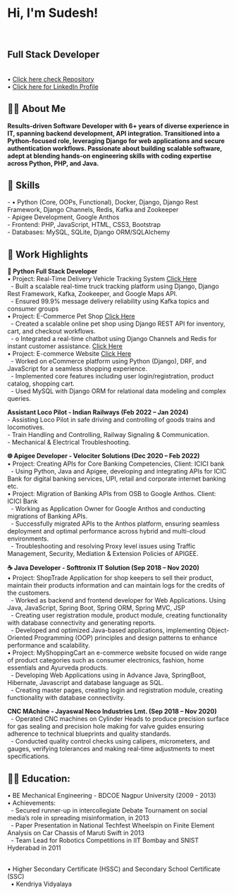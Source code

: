 <h1> Hi, I'm Sudesh! </h1><br/>
<h2> Full Stack Developer </h2><br/>
     • <a href="https://github.com/sudeshmirashe22?tab=repositories">Click here check Repository</a> <br/> 
     • <a href="https://www.linkedin.com/in/sudesh-mirashe">Click here for LinkedIn Profile </a>

<h2>👨‍💻 About Me</h2>
<b> Results-driven Software Developer with 6+ years of diverse experience in IT, spanning backend development, API integration. Transitioned into a Python-focused role, leveraging Django for web applications and secure authentication workflows. Passionate about building scalable software, adept at blending hands-on engineering skills with coding expertise across Python, PHP, and Java. </b>

<h2>🤖 Skills</h2>
  - •	Python (Core, OOPs, Functional), Docker, Django, Django Rest Framework, Django Channels, Redis, Kafka and Zookeeper <br/>
  - Apigee Development, Google Anthos <br/>
  - Frontend: PHP, JavaScript, HTML, CSS3, Bootstrap <br/>
  - Databases: MySQL, SQLite, Django ORM/SQLAlchemy <br/>
 
<h2>💼 Work Highlights</h2>
<b>🔧 Python Full Stack Developer </b> <br/>
    •	Project:  Real-Time Delivery Vehicle Tracking System <a href = "https://github.com/sudeshmirashe22/DeviceTrackingUsingDjangoRESTFrameworkAndKafka"> Click Here</a><br/>
      &nbsp;&nbsp;- Built a scalable real-time truck tracking platform using Django, Django Rest Framework, Kafka, Zookeeper, and Google Maps API. <br/>
      &nbsp;&nbsp;- Ensured 99.9% message delivery reliability using Kafka topics and consumer groups <br/>
    •	Project:  E-Commerce Pet Shop <a href = ""> Click Here</a><br/>
      &nbsp;&nbsp;- Created a scalable online pet shop using Django REST API for inventory, cart, and checkout workflows. <br/>
      &nbsp;&nbsp;- o	Integrated a real-time chatbot using Django Channels and Redis for instant customer assistance. <a href = "https://github.com/sudeshmirashe22/ChatappUsingDjangoChannelsAndWebsockets"> Click Here</a><br/>
    • Project: E-commerce Website <a href = "https://github.com/sudeshmirashe22/ecommerce-site-using-Django"> Click Here</a><br/>
      &nbsp;&nbsp;- Worked on eCommerce platform using Python (Django), DRF, and JavaScript for a seamless shopping experience. <br/>
      &nbsp;&nbsp;- Implemented core features including user login/registration, product catalog, shopping cart. <br/>
      &nbsp;&nbsp;- Used MySQL with Django ORM for relational data modeling and complex queries. <br/>

<b> Assistant Loco Pilot - Indian Railways (Feb 2022 – Jan 2024) </b><br/> 
    - Assisting Loco Pilot in safe driving and controlling of goods trains and locomotives. <br/>
    - Train Handling and Controlling, Railway Signaling & Communication. <br/>
    - Mechanical & Electrical Troubleshooting. <br/>
    
<b>🌐 Apigee Developer - Velociter Solutions (Dec 2020 – Feb 2022)</b><br/>
  • Project: Creating APIs for Core Banking Competencies, Client: ICICI bank
    &nbsp;&nbsp;- Using Python, Java and Apigee, developing and integrating APIs for ICIC Bank for digital banking services, UPI, retail and corporate internet banking etc. <br/>
  • Project: Migration of Banking APIs from OSB to Google Anthos. Client: ICICI Bank <br/>
    &nbsp;&nbsp;- Working as Application Owner for Google Anthos and conducting migrations of Banking APIs. <br/>
    &nbsp;&nbsp;- Successfully migrated APIs to the Anthos platform, ensuring seamless deployment and optimal performance across hybrid and multi-cloud environments. <br/>
    &nbsp;&nbsp;- Troubleshooting and resolving Proxy level issues using Traffic Management, Security, Mediation & Extension Policies of APIGEE. <br/>

<b>☕ Java Developer - Softtronix IT Solution (Sep 2018 – Nov 2020)</b><br/>
  • Project: ShopTrade Application for shop keepers to sell their product, maintain their products information and can maintain logs for the credits of the customers. <br/>
    &nbsp;&nbsp;- Worked as backend and frontend developer for Web Applications. Using Java, JavaScript, Spring Boot, Spring ORM, Spring MVC, JSP <br/>
    &nbsp;&nbsp;- Creating user registration module, product module, creating functionality with database connectivity and generating reports. <br/>
    &nbsp;&nbsp;- Developed and optimized Java-based applications, implementing Object-Oriented Programming (OOP) principles and design patterns to enhance performance and scalability. <br/>
  • Project: MyShoppingCart an e-commerce website focused on wide range of product categories such as consumer electronics, fashion, home essentials and Ayurveda products. <br/>
    &nbsp;&nbsp;- Developing Web Applications using in Advance Java, SpringBoot, Hibernate, Javascript and database language as SQL. <br/>
    &nbsp;&nbsp;- Creating master pages, creating login and registration module, creating functionality with database connectivity. <br/>

<b> CNC MAchine - Jayaswal Neco Industries Lmt. (Sep 2018 – Nov 2020)</b><br/>
  &nbsp;&nbsp;- Operated CNC machines on Cylinder Heads to produce precision surface for gas sealing and precision hole making for valve guides ensuring adherence to technical blueprints and quality standards.<br/>
  &nbsp;&nbsp;- Conducted quality control checks using calipers, micrometers, and gauges, verifying tolerances and making real-time adjustments to meet specifications.

<h2>👨‍💻 Education:</h2>
  • BE Mechanical Engineering - BDCOE Nagpur University (2009 - 2013) <br/>
    • Achievements: <br/>
    &nbsp;&nbsp;- Secured runner-up in intercollegiate Debate Tournament on social media’s role in spreading misinformation, in 2013<br/>
    &nbsp;&nbsp;- Paper Presentation in National Techfest Wheelspin on Finite Element Analysis on Car Chassis of Maruti Swift in 2013 <br/>
    &nbsp;&nbsp;- Team Lead for Robotics Competitions in IIT Bombay and SNIST Hyderabad in 2011<br/><br/>

  • Higher Secondary Certificate (HSSC) and Secondary School Certificate (SSC) <br/>
    &nbsp;&nbsp;• Kendriya Vidyalaya 
